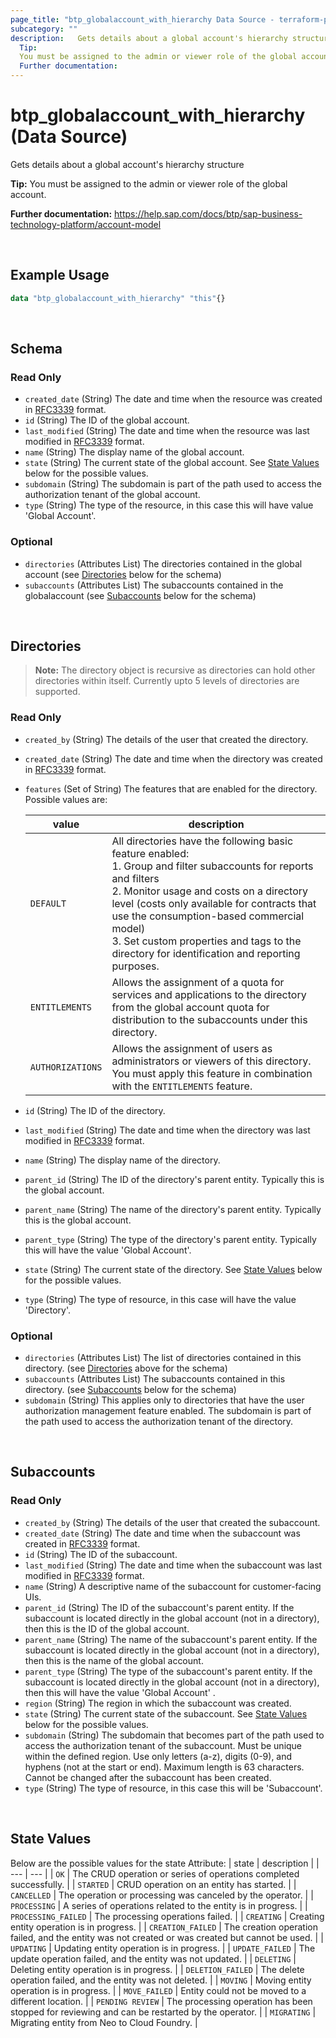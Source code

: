 ```yaml
---
page_title: "btp_globalaccount_with_hierarchy Data Source - terraform-provider-btp"
subcategory: ""
description:   Gets details about a global account's hierarchy structure
  Tip:
  You must be assigned to the admin or viewer role of the global account.
  Further documentation:
---
```


# btp_globalaccount_with_hierarchy (Data Source)

Gets details about a global account's hierarchy structure

__Tip:__
You must be assigned to the admin or viewer role of the global account.

__Further documentation:__
<https://help.sap.com/docs/btp/sap-business-technology-platform/account-model>

<br>

## Example Usage

```terraform
data "btp_globalaccount_with_hierarchy" "this"{}
```
<br>

## Schema

### Read Only

- `created_date` (String) The date and time when the resource was created in [RFC3339](https://www.ietf.org/rfc/rfc3339.txt) format.
- `id` (String) The ID of the global account.
- `last_modified` (String) The date and time when the resource was last modified in [RFC3339](https://www.ietf.org/rfc/rfc3339.txt) format.
- `name` (String) The display name of the global account.
- `state` (String) The current state of the global account. See [State Values](#state-values) below for the possible values. 
- `subdomain` (String) The subdomain is part of the path used to access the authorization tenant of the global account.
- `type` (String) The type of the resource, in this case this will have value 'Global Account'.

### Optional
- `directories` (Attributes List) The directories contained in the global account (see [Directories](#directories) below for the schema) 
- `subaccounts` (Attributes List) The subaccounts contained in the globalaccount (see [Subaccounts](#subaccounts) below for the schema)

<br>

<h2><a id="directories">Directories</a></h2>

> **Note:** The directory object is recursive as directories can hold other directories within itself. Currently upto 5 levels of directories are supported.

### Read Only

- `created_by` (String) The details of the user that created the directory.
- `created_date` (String) The date and time when the directory was created in [RFC3339](https://www.ietf.org/rfc/rfc3339.txt) format.
- `features` (Set of String) The features that are enabled for the directory. Possible values are: 

  | value | description | 
  | --- | --- | 
  | `DEFAULT`  | All directories have the following basic feature enabled:<br> 1. Group and filter subaccounts for reports and filters <br> 2. Monitor usage and costs on a directory level (costs only available for contracts that use the consumption-based commercial model)<br> 3. Set custom properties and tags to the directory for identification and reporting purposes. | 
  | `ENTITLEMENTS` | Allows the assignment of a quota for services and applications to the directory from the global account quota for distribution to the subaccounts under this directory. | 
  | `AUTHORIZATIONS` | Allows the assignment of users as administrators or viewers of this directory. You must apply this feature in combination with the `ENTITLEMENTS` feature. |
- `id` (String) The ID of the directory.
- `last_modified` (String) The date and time when the directory was last modified in [RFC3339](https://www.ietf.org/rfc/rfc3339.txt) format.
- `name` (String) The display name of the directory.
- `parent_id` (String) The ID of the directory's parent entity. Typically this is the global account.
- `parent_name` (String) The name of the directory's parent entity. Typically this is the global account.
- `parent_type` (String) The type of the directory's parent entity. Typically this will have the value 'Global Account'.
- `state` (String) The current state of the directory. See [State Values](#state-values) below for the possible values. 
- `type` (String) The type of resource, in this case will have the value 'Directory'.

### Optional

- `directories` (Attributes List) The list of directories contained in this directory. (see [Directories](#directories) above for the schema)
- `subaccounts` (Attributes List) The subaccounts contained in this directory. (see [Subaccounts](#subaccounts) below for the schema)
- `subdomain` (String) This applies only to directories that have the user authorization management feature enabled. The subdomain is part of the path used to access the authorization tenant of the directory.

<br>

<h2><a id="subaccounts">Subaccounts</a></h2>

### Read Only

- `created_by` (String) The details of the user that created the subaccount.
- `created_date` (String) The date and time when the subaccount was created in [RFC3339](https://www.ietf.org/rfc/rfc3339.txt) format.
- `id` (String) The ID of the subaccount.
- `last_modified` (String) The date and time when the subaccount was last modified in [RFC3339](https://www.ietf.org/rfc/rfc3339.txt) format.
- `name` (String) A descriptive name of the subaccount for customer-facing UIs.
- `parent_id` (String) The ID of the subaccount's parent entity. If the subaccount is located directly in the global account (not in a directory), then this is the ID of the global account.
- `parent_name` (String) The name of the subaccount's parent entity. If the subaccount is located directly in the global account (not in a directory), then this is the name of the global account.
- `parent_type` (String) The type of the subaccount's parent entity. If the subaccount is located directly in the global account (not in a directory), then this will have the value 'Global Account' .
- `region` (String) The region in which the subaccount was created.
- `state` (String) The current state of the subaccount. See [State Values](#state-values) below for the possible values. 
- `subdomain` (String) The subdomain that becomes part of the path used to access the authorization tenant of the subaccount. Must be unique within the defined region. Use only letters (a-z), digits (0-9), and hyphens (not at the start or end). Maximum length is 63 characters. Cannot be changed after the subaccount has been created.
- `type` (String) The type of resource, in this case this will be 'Subaccount'.

<br>

<h2><a id="state-values">State Values </a></h2>

Below are the possible values for the state Attribute:
  | state | description | 
  | --- | --- | 
  | `OK` | The CRUD operation or series of operations completed successfully. | 
  | `STARTED` | CRUD operation on an entity has started. | 
  | `CANCELLED` | The operation or processing was canceled by the operator. | 
  | `PROCESSING` | A series of operations related to the entity is in progress. | 
  | `PROCESSING_FAILED` | The processing operations failed. | 
  | `CREATING` | Creating entity operation is in progress. | 
  | `CREATION_FAILED` | The creation operation failed, and the entity was not created or was created but cannot be used. | 
  | `UPDATING` | Updating entity operation is in progress. | 
  | `UPDATE_FAILED` | The update operation failed, and the entity was not updated. | 
  | `DELETING` | Deleting entity operation is in progress. | 
  | `DELETION_FAILED` | The delete operation failed, and the entity was not deleted. | 
  | `MOVING` | Moving entity operation is in progress. | 
  | `MOVE_FAILED` | Entity could not be moved to a different location. | 
  | `PENDING REVIEW` | The processing operation has been stopped for reviewing and can be restarted by the operator. | 
  | `MIGRATING` | Migrating entity from Neo to Cloud Foundry. |
